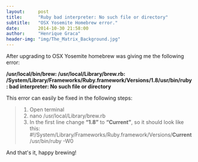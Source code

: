 ```yaml
---
layout:     post
title:      "Ruby bad interpreter: No such file or directory"
subtitle: 	"OSX Yosemite Homebrew error."
date:       2014-10-30 21:58:00
author:     "Henrique Graca"
header-img: "img/The_Matrix_Background.jpg"
---
```


<p>After upgrading to OSX Yosemite homebrew was giving me the following error:</p>

<p><strong>
/usr/local/bin/brew: /usr/local/Library/brew.rb: /System/Library/Frameworks/Ruby.framework/Versions/1.8/usr/bin/ruby: bad interpreter: No such file or directory</strong></p>

<p>This error can easily be fixed in the following steps:</p>

<blockquote>
<ol>
<li>Open terminal</li>
<li>nano /usr/local/Library/brew.rb</li>
<li>In the first line change <strong>“1.8”</strong> to <strong>“Current”</strong>, so it should look like this:
#!/System/Library/Frameworks/Ruby.framework/Versions/<strong>Current</strong>/usr/bin/ruby -W0</li>
</ol>
</blockquote>

<p>And that's it, happy brewing!</p>